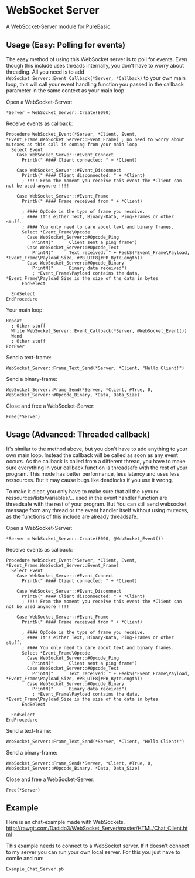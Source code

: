 # WebSocket Server
A WebSocket-Server module for PureBasic.


## Usage (Easy: Polling for events)
The easy method of using this WebSocket server is to poll for events.
Even though this include uses threads internally, you don't have to worry about threading.
All you need is to add `WebSocket_Server::Event_Callback(*Server, *Callback)` to your own main loop, this will call your event handling function you passed in the callback parameter in the same context as your main loop.

Open a WebSocket-Server:
```
*Server = WebSocket_Server::Create(8090)
```

Receive events as callback:
```
Procedure WebSocket_Event(*Server, *Client, Event, *Event_Frame.WebSocket_Server::Event_Frame) ; no need to worry about mutexes as this call is coming from your main loop
  Select Event
    Case WebSocket_Server::#Event_Connect
      PrintN(" #### Client connected: " + *Client)
      
    Case WebSocket_Server::#Event_Disconnect
      PrintN(" #### Client disconnected: " + *Client)
      ; !!!! From the moment you receive this event the *Client can not be used anymore !!!!
      
    Case WebSocket_Server::#Event_Frame
      PrintN(" #### Frame received from " + *Client)
      
      ; #### OpCode is the type of frame you receive.
      ; #### It's either Text, Binary-Data, Ping-Frames or other stuff.
      ; #### You only need to care about text and binary frames.
      Select *Event_Frame\Opcode
        Case WebSocket_Server::#Opcode_Ping
          PrintN("      Client sent a ping frame")
        Case WebSocket_Server::#Opcode_Text
          PrintN("      Text received: " + PeekS(*Event_Frame\Payload, *Event_Frame\Payload_Size, #PB_UTF8|#PB_ByteLength))
        Case WebSocket_Server::#Opcode_Binary
          PrintN("      Binary data received")
          ; *Event_Frame\Payload contains the data, *Event_Frame\Payload_Size is the size of the data in bytes
      EndSelect
      
  EndSelect
EndProcedure
```
Your main loop:
```
Repeat
  ; Other stuff
  While WebSocket_Server::Event_Callback(*Server, @WebSocket_Event())
  Wend
  ; Other stuff
ForEver
```

Send a text-frame:
```
WebSocket_Server::Frame_Text_Send(*Server, *Client, "Hello Client!")
```

Send a binary-frame:
```
WebSocket_Server::Frame_Send(*Server, *Client, #True, 0, WebSocket_Server::#Opcode_Binary, *Data, Data_Size)
```

Close and free a WebSocket-Server:
```
Free(*Server)
```


## Usage (Advanced: Threaded callback)
It's similar to the method above, but you don't have to add anything to your own main loop.
Instead the callback will be called as soon as any event occurs.
As the callback is called from a different thread, you have to make sure everything in your callback function is threadsafe with the rest of your program.
This mode has better performance, less latency and uses less ressources.
But it may cause bugs like deadlocks if you use it wrong.

To make it clear, you only have to make sure that all the >your< ressources/lists/variables/... used in the event handler function are threadsafe with the rest of your program.
But You can still send websocket message from any thread or the event handler itself without using mutexes, as the functions of this include are already threadsafe.

Open a WebSocket-Server:
```
*Server = WebSocket_Server::Create(8090, @WebSocket_Event())
```

Receive events as callback:
```
Procedure WebSocket_Event(*Server, *Client, Event, *Event_Frame.WebSocket_Server::Event_Frame)
  Select Event
    Case WebSocket_Server::#Event_Connect
      PrintN(" #### Client connected: " + *Client)
      
    Case WebSocket_Server::#Event_Disconnect
      PrintN(" #### Client disconnected: " + *Client)
      ; !!!! From the moment you receive this event the *Client can not be used anymore !!!!
      
    Case WebSocket_Server::#Event_Frame
      PrintN(" #### Frame received from " + *Client)
      
      ; #### OpCode is the type of frame you receive.
      ; #### It's either Text, Binary-Data, Ping-Frames or other stuff.
      ; #### You only need to care about text and binary frames.
      Select *Event_Frame\Opcode
        Case WebSocket_Server::#Opcode_Ping
          PrintN("      Client sent a ping frame")
        Case WebSocket_Server::#Opcode_Text
          PrintN("      Text received: " + PeekS(*Event_Frame\Payload, *Event_Frame\Payload_Size, #PB_UTF8|#PB_ByteLength))
        Case WebSocket_Server::#Opcode_Binary
          PrintN("      Binary data received")
          ; *Event_Frame\Payload contains the data, *Event_Frame\Payload_Size is the size of the data in bytes
      EndSelect
      
  EndSelect
EndProcedure
```

Send a text-frame:
```
WebSocket_Server::Frame_Text_Send(*Server, *Client, "Hello Client!")
```

Send a binary-frame:
```
WebSocket_Server::Frame_Send(*Server, *Client, #True, 0, WebSocket_Server::#Opcode_Binary, *Data, Data_Size)
```

Close and free a WebSocket-Server:
```
Free(*Server)
```


## Example
Here is an chat-example made with WebSockets.
http://rawgit.com/Dadido3/WebSocket_Server/master/HTML/Chat_Client.html

This example needs to connect to a WebSocket server.
If it doesn't connect to my server you can run your own local server.
For this you just have to comile and run:
```
Example_Chat_Server.pb
```
